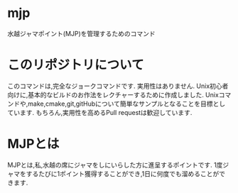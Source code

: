 # mjp
水越ジャマポイント(MJP)を管理するためのコマンド

# このリポジトリについて
このコマンドは,完全なジョークコマンドです.
実用性はありません.
Unix初心者向けに,基本的なビルドのお作法をレクチャーするために作成しました.
Unixコマンドや,make,cmake,git,gitHubについて簡単なサンプルとなることを目標としています.
もちろん,実用性を高めるPull requestは歓迎しています.

# MJPとは
MJPとは,私,水越の席にジャマをしにいらした方に進呈するポイントです.
1度ジャマをするたびに1ポイント獲得することができ,1日に何度でも溜めることができます.
